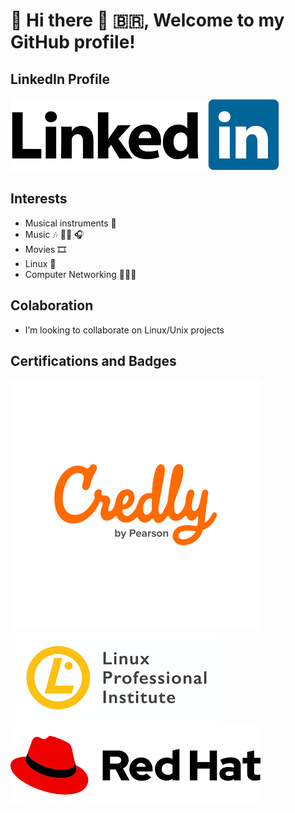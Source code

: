 # 🐧 Hi there 👋 🇧🇷, Welcome to my GitHub profile!

<!--
**emanuelhaine/emanuelhaine** is a ✨ _special_ ✨ repository because its `README.md` (this file) appears on your GitHub profile.

Here are some ideas to get you started:

- 🔭 I’m currently working on ...
- 🌱 I’m currently learning ...
- 👯 I’m looking to collaborate on ...
- 🤔 I’m looking for help with ...
- 💬 Ask me about ...
- 📫 How to reach me: ...
- 😄 Pronouns: ...
- ⚡ Fun fact: ...
-->
## LinkedIn Profile
[![](./images/linkedin.png)](https://www.linkedin.com/in/emanuelhaine/)

## Interests
- Musical instruments 🎹
- Music 🎶 🤘🏻 🎧
- Movies 🎞️
- Linux 🐧
- Computer Networking 🧑🏻‍💻

## Colaboration 
- I’m looking to collaborate on Linux/Unix projects

## Certifications and Badges
<!--
<table border="0" style="border: none;">
  <tr>
    <td>
      <a href="https://www.credly.com/users/emanuel-baptista-haine/badges">
        <img width="300" height="180" src="./images/credly.png" alt="Credly">
      </a>
    </td>
    <td>
      <a href="https://cs.lpi.org/caf/Xamman/certification/verify/LPI000447269/ehrntspkhy">
        <img width="300" height="180" src="./images/lpi.png" alt="LPI - Linux Professional Institute">
      </a>
    </td>
</table>  
-->
[![](./images/credly.png)](https://www.credly.com/users/emanuel-baptista-haine/badges) 
[![](./images/lpi.png)](https://cs.lpi.org/caf/Xamman/certification/verify/LPI000447269/ehrntspkhy)
[![](./images/redhat.png)](https://rhtapps.redhat.com/verify?certId=220-030-795)
